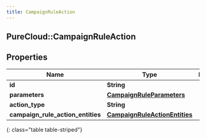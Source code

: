 ```yaml
---
title: CampaignRuleAction
---
```

## PureCloud::CampaignRuleAction

## Properties

|Name | Type | Description | Notes|
|------------ | ------------- | ------------- | -------------|
| **id** | **String** |  | [optional] |
| **parameters** | [**CampaignRuleParameters**](CampaignRuleParameters.html) |  | [optional] |
| **action_type** | **String** |  | [optional] |
| **campaign_rule_action_entities** | [**CampaignRuleActionEntities**](CampaignRuleActionEntities.html) |  | [optional] |
{: class="table table-striped"}


